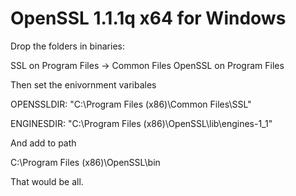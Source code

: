 # OpenSSL 1.1.1q x64 for Windows

Drop the folders in binaries:

SSL on Program Files -> Common Files OpenSSL on Program Files

Then set the enivornment varibales

OPENSSLDIR: "C:\Program Files (x86)\Common Files\SSL"

ENGINESDIR: "C:\Program Files (x86)\OpenSSL\lib\engines-1_1"

And add to path

C:\Program Files (x86)\OpenSSL\bin

That would be all.
